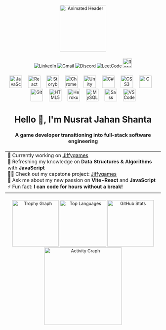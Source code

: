 <div align="center">
  <img height="150" src="https://i.pinimg.com/originals/f7/41/95/f74195ebd09d5422376eece9a464a7a7.gif" alt="Animated Header" />
</div>

###
<div align="center">
  <a href="https://www.linkedin.com/in/njshanta" target="_blank">
    <img src="https://img.shields.io/badge/LinkedIn-blue?style=for-the-badge&logo=linkedin&logoColor=white" alt="LinkedIn" />
  </a>
  <a href="mailto:njshanta.ca@gmail.com" target="_blank">
    <img src="https://img.shields.io/badge/Gmail-red?style=for-the-badge&logo=gmail&logoColor=white" alt="Gmail" />
  </a>
  <a href="https://discord.com/invite/example" target="_blank">
    <img src="https://img.shields.io/badge/Discord-blueviolet?style=for-the-badge&logo=discord&logoColor=white" alt="Discord" />
  </a>
  <a href="https://leetcode.com/shanta3220" target="_blank">
    <img src="https://img.shields.io/badge/LeetCode-orange?style=for-the-badge&logo=leetcode&logoColor=white" alt="LeetCode" />
  </a>
  <a href="https://bit.ly/3ZvyXjS" target="_blank">
    <img src="https://img.shields.io/badge/Resume-gray?style=for-the-badge&logo=adobeacrobatreader&logoColor=white" height="29px" alt="Resume" />
  </a>
</div>

###

<div align="center">
  <img src="https://cdn.jsdelivr.net/gh/devicons/devicon/icons/javascript/javascript-original.svg" height="40" alt="JavaScript" />
  <img width="12" />
  <img src="https://cdn.jsdelivr.net/gh/devicons/devicon/icons/react/react-original.svg" height="40" alt="React" />
  <img width="12" />
  <img src="https://cdn.jsdelivr.net/gh/devicons/devicon/icons/storybook/storybook-original.svg" height="40" alt="Storybook" />
  <img width="12" />
  <img src="https://cdn.jsdelivr.net/gh/devicons/devicon/icons/chrome/chrome-original.svg" height="40" alt="Chrome" />
  <img width="12" />
  <img src="https://cdn.jsdelivr.net/gh/devicons/devicon/icons/unity/unity-original.svg" height="40" alt="Unity" />
  <img width="12" />
  <img src="https://cdn.jsdelivr.net/gh/devicons/devicon/icons/csharp/csharp-original.svg" height="40" alt="C#" />
  <img width="12" />
  <img src="https://cdn.jsdelivr.net/gh/devicons/devicon/icons/css3/css3-original.svg" height="40" alt="CSS3" />
  <img width="12" />
  <img src="https://cdn.jsdelivr.net/gh/devicons/devicon/icons/c/c-original.svg" height="40" alt="C" />
  <img width="12" />
  <img src="https://cdn.jsdelivr.net/gh/devicons/devicon/icons/git/git-original.svg" height="40" alt="Git" />
  <img width="12" />
  <img src="https://cdn.jsdelivr.net/gh/devicons/devicon/icons/html5/html5-original.svg" height="40" alt="HTML5" />
  <img width="12" />
  <img src="https://cdn.jsdelivr.net/gh/devicons/devicon/icons/heroku/heroku-original.svg" height="40" alt="Heroku" />
  <img width="12" />
  <img src="https://cdn.jsdelivr.net/gh/devicons/devicon/icons/mysql/mysql-original.svg" height="40" alt="MySQL" />
  <img width="12" />
  <img src="https://cdn.jsdelivr.net/gh/devicons/devicon/icons/sass/sass-original.svg" height="40" alt="Sass" />
  <img width="12" />
  <img src="https://cdn.jsdelivr.net/gh/devicons/devicon/icons/vscode/vscode-original.svg" height="40" alt="VSCode" />
</div>

###

<h1 align="center">Hello 👋, I'm Nusrat Jahan Shanta</h1>

###

<h3 align="center">A game developer transitioning into full-stack software engineering</h3>

###

<div align="center">
  <table>
    <tr>
      <td align="left">
        🔭 Currently working on <a href="https://github.com/shanta3220/nusrat-jahan-shanta-capstone" target="_blank">Jiffygames</a><br>
        🌱 Refreshing my knowledge on <b>Data Structures & Algorithms</b> with <b>JavaScript</b><br>
        👨‍💻 Check out my capstone project: <a href="https://jiffygames.netlify.app" target="_blank">Jiffygames</a><br>
        💬 Ask me about my new passion on <b>Vite-React</b> and <b>JavaScript</b><br>
        ⚡ Fun fact: <b>I can code for hours without a break!</b>
      </td>
    </tr>
  </table>
</div>

###

<div align="center">
  <img src="https://github-profile-trophy.vercel.app/?username=shanta3220&theme=dracula&row=1&column=-1&margin-w=8&margin-h=8" height="150" alt="Trophy Graph" />
  <img src="https://github-readme-stats.vercel.app/api/top-langs/?username=shanta3220&layout=compact&theme=dracula" height="150" alt="Top Languages" />
  <img src="https://github-readme-stats.vercel.app/api?username=shanta3220&show_icons=true&theme=dracula" height="150" alt="GitHub Stats" />
  <img src="https://github-readme-activity-graph.vercel.app/graph?username=shanta3220&theme=react-dark&radius=16" height="250" alt="Activity Graph" />
</div>
